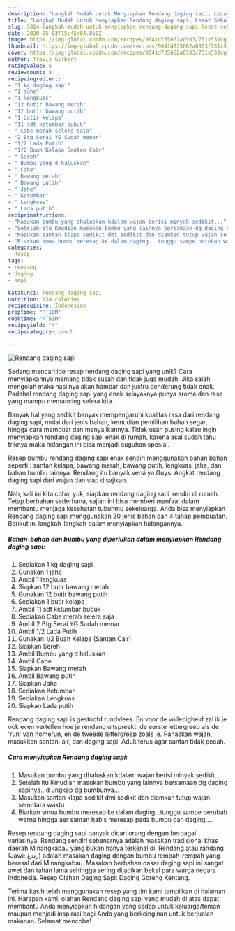 ```yaml
---
description: "Langkah Mudah untuk Menyiapkan Rendang daging sapi, Lezat Sekali"
title: "Langkah Mudah untuk Menyiapkan Rendang daging sapi, Lezat Sekali"
slug: 3014-langkah-mudah-untuk-menyiapkan-rendang-daging-sapi-lezat-sekali
date: 2020-05-03T15:45:04.850Z
image: https://img-global.cpcdn.com/recipes/9641d735662a0503/751x532cq70/rendang-daging-sapi-foto-resep-utama.jpg
thumbnail: https://img-global.cpcdn.com/recipes/9641d735662a0503/751x532cq70/rendang-daging-sapi-foto-resep-utama.jpg
cover: https://img-global.cpcdn.com/recipes/9641d735662a0503/751x532cq70/rendang-daging-sapi-foto-resep-utama.jpg
author: Travis Gilbert
ratingvalue: 5
reviewcount: 8
recipeingredient:
- "1 kg daging sapi"
- "1 jahe"
- "1 lengkuas"
- "12 butir bawang merah"
- "12 butir bawang putih"
- "1 butir kelapa"
- "11 sdt ketumbar bubuk"
- " Cabe merah selera saja"
- "2 Btg Serai YG Sudah memar"
- "1/2 Lada Putih"
- "1/2 Buah Kelapa Santan Cair"
- " Sereh"
- " Bumbu yang d haluskan"
- " Cabe"
- " Bawang merah"
- " Bawang putih"
- " Jahe"
- " Ketumbar"
- " Lengkuas"
- " Lada putih"
recipeinstructions:
- "Masukan bumbu yang dhaluskan kdalam wajan berisi minyak sedikit..."
- "Setelah itu Kmudian masukan bumbu yang lainnya bersamaan dg daging sapinya...d ungkep dg bumbunya..."
- "Masukan santan klapa sedikit dmi sedikit dan diamkan tutup wajan semntara waktu"
- "Biarkan smua bumbu meresap ke dalam daging...tunggu sampe berubah warna hingga aer santan habis meresap pada bumbu dan daging...."
categories:
- Resep
tags:
- rendang
- daging
- sapi

katakunci: rendang daging sapi 
nutrition: 138 calories
recipecuisine: Indonesian
preptime: "PT10M"
cooktime: "PT53M"
recipeyield: "4"
recipecategory: Lunch

---
```



![Rendang daging sapi](https://img-global.cpcdn.com/recipes/9641d735662a0503/751x532cq70/rendang-daging-sapi-foto-resep-utama.jpg)

Sedang mencari ide resep rendang daging sapi yang unik? Cara menyiapkannya memang tidak susah dan tidak juga mudah. Jika salah mengolah maka hasilnya akan hambar dan justru cenderung tidak enak. Padahal rendang daging sapi yang enak selayaknya punya aroma dan rasa yang mampu memancing selera kita.

Banyak hal yang sedikit banyak mempengaruhi kualitas rasa dari rendang daging sapi, mulai dari jenis bahan, kemudian pemilihan bahan segar, hingga cara membuat dan menyajikannya. Tidak usah pusing kalau ingin menyiapkan rendang daging sapi enak di rumah, karena asal sudah tahu triknya maka hidangan ini bisa menjadi suguhan spesial.

Resep bumbu rendang daging sapi enak sendiri menggunakan bahan bahan seperti : santan kelapa, bawang merah, bawang putih, lengkuas, jahe, dan bahan bumbu lainnya. Rendang itu banyak versi ya Guys. Angkat rendang daging sapi dari wajan dan siap disajikan.


Nah, kali ini kita coba, yuk, siapkan rendang daging sapi sendiri di rumah. Tetap berbahan sederhana, sajian ini bisa memberi manfaat dalam membantu menjaga kesehatan tubuhmu sekeluarga. Anda bisa menyiapkan Rendang daging sapi menggunakan 20 jenis bahan dan 4 tahap pembuatan. Berikut ini langkah-langkah dalam menyiapkan hidangannya.

<!--inarticleads1-->

##### Bahan-bahan dan bumbu yang diperlukan dalam menyiapkan Rendang daging sapi:

1. Sediakan 1 kg daging sapi
1. Gunakan 1 jahe
1. Ambil 1 lengkuas
1. Siapkan 12 butir bawang merah
1. Gunakan 12 butir bawang putih
1. Sediakan 1 butir kelapa
1. Ambil 11 sdt ketumbar bubuk
1. Sediakan  Cabe merah selera saja
1. Ambil 2 Btg Serai YG Sudah memar
1. Ambil 1/2 Lada Putih
1. Gunakan 1/2 Buah Kelapa (Santan Cair)
1. Siapkan  Sereh
1. Ambil  Bumbu yang d haluskan
1. Ambil  Cabe
1. Siapkan  Bawang merah
1. Ambil  Bawang putih
1. Siapkan  Jahe
1. Sediakan  Ketumbar
1. Sediakan  Lengkuas
1. Siapkan  Lada putih


Rendang daging sapi is gestoofd rundvlees. En voor de volledigheid zal ik je ook even vertellen hoe je rendang uitspreekt: de eerste lettergreep als de &#39;run&#39; van homerun, en de tweede lettergreep zoals je. Panaskan wajan, masukkan santan, air, dan daging sapi. Aduk terus agar santan tidak pecah. 

<!--inarticleads2-->

##### Cara menyiapkan Rendang daging sapi:

1. Masukan bumbu yang dhaluskan kdalam wajan berisi minyak sedikit...
1. Setelah itu Kmudian masukan bumbu yang lainnya bersamaan dg daging sapinya...d ungkep dg bumbunya...
1. Masukan santan klapa sedikit dmi sedikit dan diamkan tutup wajan semntara waktu
1. Biarkan smua bumbu meresap ke dalam daging...tunggu sampe berubah warna hingga aer santan habis meresap pada bumbu dan daging....


Resep rendang daging sapi banyak dicari orang dengan berbagai variasinya. Rendang sendiri sebenarnya adalah masakan tradisional khas daerah Minangkabau yang bukan hanya terkenal di. Rendang atau randang (Jawi: رندڠ) adalah masakan daging dengan bumbu rempah-rempah yang berasal dari Minangkabau. Masakan berbahan dasar daging sapi ini sangat awet dan tahan lama sehingga sering dijadikan bekal para warga negara Indonesia. Resep Olahan Daging Sapi: Daging Goreng Kentang. 

Terima kasih telah menggunakan resep yang tim kami tampilkan di halaman ini. Harapan kami, olahan Rendang daging sapi yang mudah di atas dapat membantu Anda menyiapkan hidangan yang sedap untuk keluarga/teman maupun menjadi inspirasi bagi Anda yang berkeinginan untuk berjualan makanan. Selamat mencoba!

